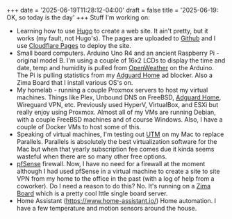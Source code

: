 +++
date = '2025-06-19T11:28:12-04:00'
draft = false
title = '2025-06-19: OK, so today is the day'
+++
Stuff I'm working on:
* Learning how to use [Hugo](https://gohugo.io/) to create a web site. It ain't pretty, but it works (my fault, not Hugo's). The pages are uploaded to [Github](https://github.com/) and I use [Cloudflare Pages](https://pages.cloudflare.com/) to deploy the site.
* Small board computers. Arduino Uno R4 and an ancient Raspberry Pi - original model B. I'm using a couple of 16x2 LCDs to display the time and date, temp and humidity is pulled from [OpenWeather](https://openweathermap.org/) on the Arduino. The Pi is pulling statistics from my [Adguard Home](https://adguard.com/en/adguard-home/overview.html) ad blocker. Also a Zima Board that I install various OS's on.
* My homelab - running a couple Proxmox servers to host my virtual machines. Things like Plex, Unbound DNS on FreeBSD, [Adguard Home](https://adguard.com/en/adguard-home/overview.html), Wireguard VPN, etc. Previously used HyperV, VirtualBox, and ESXi but really enjoy using Proxmox. Almost all of my VMs are running Debian, with a couple FreeBSD machines and of course Windows. Also, I have a couple of Docker VMs to host some of this.
* Speaking of virtual machines, I'm testing out [UTM](https://mac.getutm.app/) on my Mac to replace Parallels. Parallels is absolutely the best virtualization software for the Mac but when that yearly subscription fee comes due it kinda seems wasteful when there are so many other free options.
* [pfSense](https://www.pfsense.org/) firewall. Now, I have no need for a firewall at the moment although I had used pfSense in a virtual machine to create a site to site VPN from my home to the office in the past (with a log of help from a coworker). Do I need a reason to do this? No. It's running on a [Zima Board](https://www.zimaspace.com/) which is a pretty cool lttle single board server.
* Home Assistant (https://www.home-assistant.io/) Home automation. I have a few temperature and motion sensors around the house. 